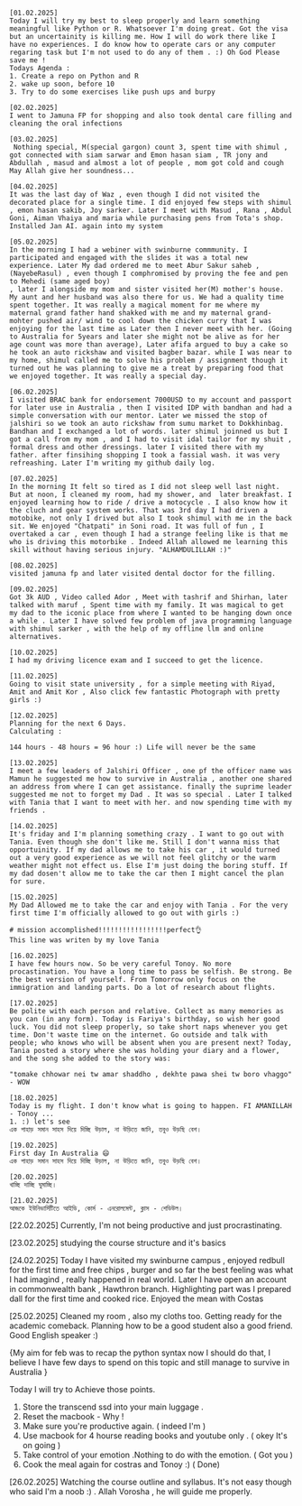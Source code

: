 ```
[01.02.2025]
Today I will try my best to sleep properly and learn something meaningful like Python or R. Whatsoever I'm doing great. Got the visa but an uncertainity is killing me. How I will do work there like I have no experiences. I do know how to operate cars or any computer regaring task but I'm not used to do any of them . :) Oh God Please save me ! 
Todays Agenda : 
1. Create a repo on Python and R 
2. wake up soon, before 10 
3. Try to do some exercises like push ups and burpy 

[02.02.2025]
I went to Jamuna FP for shopping and also took dental care filling and cleaning the oral infections

[03.02.2025]
 Nothing special, M(special gargon) count 3, spent time with shimul , got connected with siam sarwar and Emon hasan siam , TR jony and Abdullah , masud and almost a lot of people , mom got cold and cough May Allah give her soundness... 

[04.02.2025]
It was the last day of Waz , even though I did not visited the decorated place for a single time. I did enjoyed few steps with shimul , emon hasan sakib, Joy sarker. Later I meet with Masud , Rana , Abdul Goni, Aiman Vhaiya and maria while purchasing pens from Tota's shop. Installed Jan AI. again into my system

[05.02.2025]
In the morning I had a webiner with swinburne commmunity. I participated and engaged with the slides it was a total new experience. Later My dad ordered me to meet Abur Sakur saheb , (NayebeRasul) , even though I comphromised by proving the fee and pen to Mehedi (same aged boy)
, later I alongside my mom and sister visited her(M) mother's house. My aunt and her husband was also there for us. We had a quality time spent together. It was really a magical moment for me where my maternal grand father hand shakked with me and my maternal grand-mohter pushed air/ wind to cool down the chicken curry that I was enjoying for the last time as Later then I never meet with her. (Going to Australia for 5years and later she might not be alive as for her age count was more than average), Later afifa argued to buy a cake so he took an auto rickshaw and visited bagber bazar. while I was near to my home, shimul called me to solve his problem / assignment though it turned out he was planning to give me a treat by preparing food that we enjoyed together. It was really a special day. 

[06.02.2025]
I visited BRAC bank for endorsement 7000USD to my account and passport for later use in Australia , then I visited IDP with bandhan and had a simple conversation with our mentor. Later we missed the stop of jalshiri so we took an auto rickshaw from sumu market to Dokkhinbag. Bandhan and I exchanged a lot of words. later shimul joinned us but I got a call from my mom , and I had to visit idal tailor for my shuit , formal dress and other dressings. later I visited there with my father. after finsihing shopping I took a fassial wash. it was very refreashing. Later I'm writing my github daily log. 

[07.02.2025]
In the morning It felt so tired as I did not sleep well last night. But at noon, I cleaned my room, had my shower, and  later breakfast. I enjoyed learning how to ride / drive a motocycle . I also know how it the cluch and gear system works. That was 3rd day I had driven a motobike, not only I drived but also I took shimul with me in the back sit. We enjoyed "Chatpati" in Soni road. It was full of fun , I overtaked a car , even though I had a strange feeling like is that me who is driving this motorbike . Indeed Allah allowed me learning this skill without having serious injury. "ALHAMDULILLAH :)"

[08.02.2025]
visited jamuna fp and later visited dental doctor for the filling.

[09.02.2025]
Got 3k AUD , Video called Ador , Meet with tashrif and Shirhan, later talked with maruf , Spent time with my family. It was magical to get my dad to the iconic place from where I wanted to be hanging down once a while . Later I have solved few problem of java programming language with shimul sarker , with the help of my offline llm and online alternatives. 

[10.02.2025]
I had my driving licence exam and I succeed to get the licence. 

[11.02.2025]
Going to visit state university , for a simple meeting with Riyad, Amit and Amit Kor , Also click few fantastic Photograph with pretty girls :)

[12.02.2025]
Planning for the next 6 Days. 
Calculating : 

144 hours - 48 hours = 96 hour :) Life will never be the same 

[13.02.2025]
I meet a few leaders of Jalshiri Officer , one pf the officer name was Mamun he suggested me how to survive in Australia , another one shared an address from where I can get assistance. finally the suprime leader suggested me not to forget my Dad . It was so special . Later I talked with Tania that I want to meet with her. and now spending time with my friends . 

[14.02.2025]
It's friday and I'm planning something crazy . I want to go out with Tania. Even though she don't like me. Still I don't wanna miss that opportuinity. If my dad allows me to take his car , it would turned out a very good experience as we will not feel glitchy or the warm weather might not effect us. Else I'm just doing the boring stuff. If my dad dosen't allow me to take the car then I might cancel the plan for sure. 

[15.02.2025]
My Dad Allowed me to take the car and enjoy with Tania . For the very first time I'm officially allowed to go out with girls :) 

# mission accomplished!!!!!!!!!!!!!!!!!perfect👌
This line was writen by my love Tania 

[16.02.2025]
I have few hours now. So be very careful Tonoy. No more procastination. You have a long time to pass be selfish. Be strong. Be the best version of yourself. From Tomorrow only focus on the immigration and landing parts. Do a lot of research about flights. 

[17.02.2025]
Be polite with each person and relative. Collect as many memories as you can (in any form). Today is Fariya's birthday, so wish her good luck. You did not sleep properly, so take short naps whenever you get time. Don't waste time on the internet. Go outside and talk with people; who knows who will be absent when you are present next? Today, Tania posted a story where she was holding your diary and a flower, and the song she added to the story was:

"tomake chhowar nei tw amar shaddho , dekhte pawa shei tw boro vhaggo" - WOW 

[18.02.2025]
Today is my flight. I don't know what is going to happen. FI AMANILLAH - Tonoy ... 
1. :) let's see 
এক পাহাড় সমান সাহস দিয়ে দিচ্ছি উড়াল, না উড়িতে জানি, তবুও উড়ছি বেশ। 

[19.02.2025]
First day In Australia 😄
এক পাহাড় সমান সাহস দিয়ে দিচ্ছি উড়াল, না উড়িতে জানি, তবুও উড়ছি বেশ।  

[20.02.2025]
খাচ্ছি দাচ্ছি ঘুমাচ্ছি। 

[21.02.2025]
আজকে ইউনিভার্সিটিতে আইডি, কোর্স - এনরোলমেন্ট, ক্লাস - শেডিউল। 
```
[22.02.2025]
Currently, I'm not being productive and just procrastinating.

[23.02.2025]
studying the course structure and it's basics 

[24.02.2025]
Today I have visited my swinburne campus , enjoyed redbull for the first time and free chips , burger and so far the best feeling was what I had imagind , really happened in real world. Later I have open an account in commonwealth bank , Hawthron branch. Highlighting part was I prepared dall for the first time and cooked rice. Enjoyed the mean with Costas 

[25.02.2025]
Cleaned my room , also my cloths too. Getting ready for the academic comeback. Planning how to be a good student also a good friend. Good English speaker :) 

{My aim for feb was to recap the python syntax now I should do that, I believe I have few days to spend on this topic and still manage to survive in Australia }

Today I will try to Achieve those points. 
1. Store the transcend ssd into your main luggage .
2. Reset the macbook - Why ! 
3. Make sure you're productive again. ( indeed I'm )
4. Use macbook for 4 hourse reading books and youtube only . ( okey It's on going )
5. Take control of your emotion .Nothing to do with the emotion. ( Got you )
6. Cook the meal again for costras and Tonoy :) ( Done)

[26.02.2025]
Watching the course outline and syllabus. It's not easy though who said I'm a noob :) . Allah Vorosha , he will guide me properly. 
```
```
